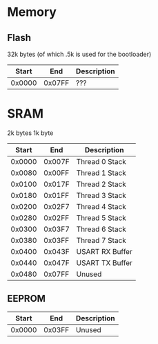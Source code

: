 # Memory
## Flash
32k bytes (of which .5k is used for the bootloader)

| Start  | End    | Description |
| ------ | ------ | ----------- |
| 0x0000 | 0x07FF | ???         |

# SRAM
2k bytes
1k byte

| Start  | End    | Description     |
| ------ | ------ | --------------- |
| 0x0000 | 0x007F | Thread 0 Stack  |
| 0x0080 | 0x00FF | Thread 1 Stack  |
| 0x0100 | 0x017F | Thread 2 Stack  |
| 0x0180 | 0x01FF | Thread 3 Stack  |
| 0x0200 | 0x02F7 | Thread 4 Stack  |
| 0x0280 | 0x02FF | Thread 5 Stack  |
| 0x0300 | 0x03F7 | Thread 6 Stack  |
| 0x0380 | 0x03FF | Thread 7 Stack  |
| 0x0400 | 0x043F | USART RX Buffer |
| 0x0440 | 0x047F | USART TX Buffer |
| 0x0480 | 0x07FF | Unused          |

## EEPROM

| Start  | End    | Description |
| ------ | ------ | ----------- |
| 0x0000 | 0x03FF | Unused      |
